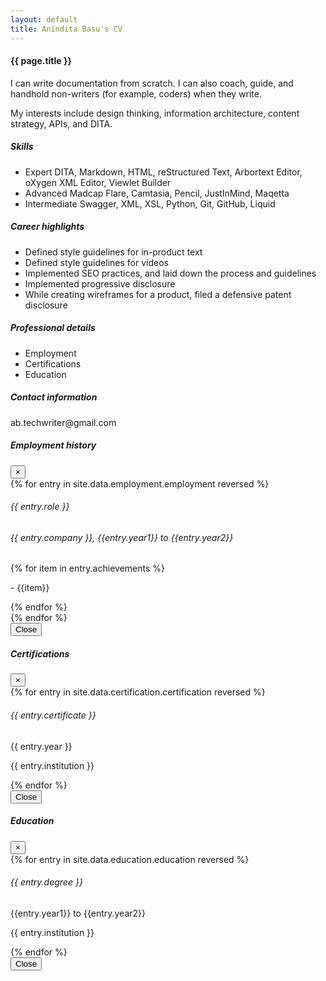 ```yaml
---
layout: default
title: Anindita Basu's CV
---
```


<h4>{{ page.title }}</h4>

<p>I can write documentation from scratch. I can also coach, guide, and handhold non-writers (for example, coders) when they write.</p>

<p>My interests include design thinking, information architecture, content strategy, APIs, and DITA.</p>

<div class="container mt-3">
  <div class="card bg-light text-dark p-3">
    <div class="card-body hoveff">
      <h5>Skills</h5>
      <ul class="list-unstyled">
      <li><span class="badge badge-primary">Expert</span> DITA, Markdown, HTML, reStructured Text, Arbortext Editor, oXygen XML Editor, Viewlet Builder</li>
      <li><span class="badge badge-primary">Advanced</span> Madcap Flare, Camtasia, Pencil, JustInMind, Maqetta</li>
      <li><span class="badge badge-primary">Intermediate</span> Swagger, XML, XSL, Python, Git, GitHub, Liquid</li>
      </ul>
    </div><!-- card-body  -->
  </div><!-- card -->
</div><!-- container mt-3 -->

<div class="container mt-3">
  <div class="card bg-light text-dark p-3">
    <div class="card-body hoveff">
      <h5>Career highlights</h5>
      <ul>
      <li>Defined style guidelines for in-product text</li>
      <li>Defined style guidelines for videos</li>
      <li>Implemented SEO practices, and laid down the process and guidelines</li>
      <li>Implemented progressive disclosure</li>
      <li>While creating wireframes for a product, filed a defensive patent disclosure</li>
      </ul>
    </div><!-- card-body  -->
  </div><!-- card -->
</div><!-- container mt-3 -->

<div class="container mt-3">
  <div class="card bg-light text-dark p-3">
    <div class="card-body hoveff">
      <h5>Professional details</h5>
      <ul>
      <li class="p-3"><a data-toggle="modal" data-target="#myjobs" class="text-primary">Employment</a></li>
      <li class="p-3"><a data-toggle="modal" data-target="#mycertifications" class="text-primary">Certifications</a></li>
      <li class="p-3"><a data-toggle="modal" data-target="#myeducation" class="text-primary">Education</a></li>
      </ul>
    </div><!-- card-body  -->
  </div><!-- card -->
</div><!-- container mt-3 -->

<div class="container mt-3">
  <div class="card bg-light text-dark p-3">
    <div class="card-body hoveff">
      <h5>Contact information</h5>
      <p class="mt-2">ab.techwriter@gmail.com</p>
    </div><!-- card-body  -->
  </div><!-- card -->
</div><!-- container mt-3 -->


<div class="container">
  <!-- The modal -->
  <div class="modal" id="myjobs">
    <div class="modal-dialog modal-dialog-scrollable">
      <div class="modal-content">      
        <!-- Modal header -->
        <div class="modal-header">
          <h5 class="modal-title">Employment history</h5>
          <button type="button" class="close" data-dismiss="modal">×</button>
        </div><!-- /modal header -->     
        <!-- Modal body -->
        <div class="modal-body">		
		  {% for entry in site.data.employment.employment reversed %}
			<div class="container mt-3">
			<div class="card bg-light text-dark p-3">
			<div class="card-header"><h6>{{ entry.role }}</h6></div>
			<div class="card-body">
			<h6>{{ entry.company }}, {{entry.year1}} to {{entry.year2}}</h6>
			{% for item in entry.achievements %}
			<p> - {{item}}</p>
			{% endfor %}
			</div><!-- card-body  -->
			</div><!-- card -->
			</div><!-- container mt-3 -->
		  {% endfor %}
        </div><!-- /modal body -->      
        <!-- Modal footer -->
        <div class="modal-footer">
          <button type="button" class="btn btn-danger" data-dismiss="modal">Close</button>
        </div><!-- /modal footer -->       
      </div><!-- /modal content -->
    </div><!-- /modal dialog -->
  </div><!-- /modal -->
</div><!-- /container for modal -->

<div class="container">
  <!-- The modal -->
  <div class="modal" id="mycertifications">
    <div class="modal-dialog modal-dialog-scrollable">
      <div class="modal-content">      
        <!-- Modal header -->
        <div class="modal-header">
          <h5 class="modal-title">Certifications</h5>
          <button type="button" class="close" data-dismiss="modal">×</button>
        </div><!-- /modal header -->     
        <!-- Modal body -->
        <div class="modal-body">		
		  {% for entry in site.data.certification.certification reversed %}
			<div class="container mt-3">
			<div class="card bg-light text-dark p-3">
			<div class="card-header"><h6>{{ entry.certificate }}</h6></div>
			<div class="card-body">
			<p>{{ entry.year }}</p>
			<p>{{ entry.institution }}</p>
			</div><!-- card-body  -->
			</div><!-- card -->
			</div><!-- container mt-3 -->
		  {% endfor %}
        </div><!-- /modal body -->      
        <!-- Modal footer -->
        <div class="modal-footer">
          <button type="button" class="btn btn-danger" data-dismiss="modal">Close</button>
        </div><!-- /modal footer -->       
      </div><!-- /modal content -->
    </div><!-- /modal dialog -->
  </div><!-- /modal -->
</div><!-- /container for modal -->

<div class="container">
  <!-- The modal -->
  <div class="modal" id="myeducation">
    <div class="modal-dialog modal-dialog-scrollable">
      <div class="modal-content">      
        <!-- Modal header -->
        <div class="modal-header">
          <h5 class="modal-title">Education</h5>
          <button type="button" class="close" data-dismiss="modal">×</button>
        </div><!-- /modal header -->     
        <!-- Modal body -->
        <div class="modal-body">		
		  {% for entry in site.data.education.education reversed %}
			<div class="container mt-3">
			<div class="card bg-light text-dark p-3">
			<div class="card-header"><h6>{{ entry.degree }}</h6></div>
			<div class="card-body">
			<p>{{entry.year1}} to {{entry.year2}}</p>
			<p>{{ entry.institution }}</p>
			</div><!-- card-body  -->
			</div><!-- card -->
			</div><!-- container mt-3 -->
		  {% endfor %}
        </div><!-- /modal body -->      
        <!-- Modal footer -->
        <div class="modal-footer">
          <button type="button" class="btn btn-danger" data-dismiss="modal">Close</button>
        </div><!-- /modal footer -->       
      </div><!-- /modal content -->
    </div><!-- /modal dialog -->
  </div><!-- /modal -->
</div><!-- /container for modal -->

